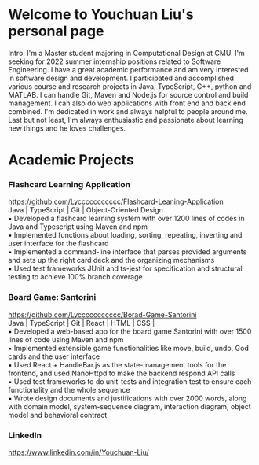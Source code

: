 # Welcome to Youchuan Liu's personal page

Intro: I'm a Master student majoring in Computational Design at CMU. I'm seeking for 2022 summer internship positions related to Software Engineering. I have a great academic performance and am very interested in software design and development. I participated and accomplished various course and research projects in Java, TypeScript, C++, python and MATLAB. I can handle Git, Maven and Node.js for source control and build management. I can also do web applications with front end and back end combined. I'm dedicated in work and always helpful to people around me. Last but not least, I'm always enthusiastic and passionate about learning new things and he loves challenges.

# Academic Projects

### Flashcard Learning Application  
https://github.com/Lyccccccccccc/Flashcard-Leaning-Application  
Java | TypeScript | Git | Object-Oriented Design  
▪ Developed a flashcard learning system with over 1200 lines of codes in Java and Typescript using Maven and npm  
▪ Implemented functions about loading, sorting, repeating, inverting and user interface for the flashcard  
▪ Implemented a command-line interface that parses provided arguments and sets up the right card deck and the organizing mechanisms  
▪ Used test frameworks JUnit and ts-jest for specification and structural testing to achieve 100% branch coverage  

### Board Game: Santorini  
https://github.com/Lyccccccccccc/Borad-Game-Santorini  
Java | TypeScript | Git | React | HTML | CSS |  
▪	Developed a web-based app for the board game Santorini with over 1500 lines of code using Maven and npm  
▪	Implemented extensible game functionalities like move, build, undo, God cards and the user interface  
▪	Used React + HandleBar.js as the state-management tools for the frontend, and used NanoHttpd to make the backend respond API calls  
▪	Used test frameworks to do unit-tests and integration test to ensure each functionality and the whole sequence  
▪	Wrote design documents and justifications with over 2000 words, along with domain model, system-sequence diagram, interaction diagram, object model and behavioral contract  

### LinkedIn  
https://www.linkedin.com/in/Youchuan-Liu/

